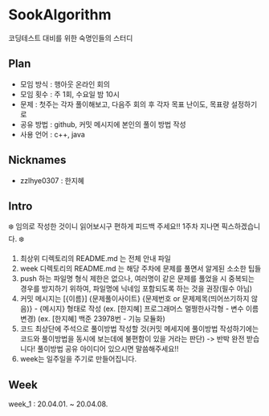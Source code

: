 # SookAlgorithm
코딩테스트 대비를 위한 숙명인들의 스터디

## Plan
- 모임 방식 : 행아웃 온라인 회의
- 모임 횟수 : 주 1회, 수요일 밤 10시
- 문제 : 첫주는 각자 풀이해보고, 다음주 회의 후 각자 목표 난이도, 목표량 설정하기로
- 공유 방법 : github, 커밋 메시지에 본인의 풀이 방법 작성
- 사용 언어 : c++, java

## Nicknames
- zzlhye0307 : 한지혜

## Intro 
❄️ 임의로 작성한 것이니 읽어보시구 편하게 피드백 주세요!! 1주차 지나면 픽스하겠습니다. ❄️
1. 최상위 디렉토리의 README.md 는 전체 안내 파일
2. week 디렉토리의 README.md 는 해당 주차에 문제를 풀면서 알게된 소소한 팁들
3. push 하는 파일명 형식 제한은 없으나, 여러명이 같은 문제를 풀었을 시 중복되는 경우를 방지하기 위하여, 파일명에 닉네임 포함되도록 하는 것을 권장(필수 아님)
4. 커밋 메시지는 [{이름}] {문제풀이사이트} {문제번호 or 문제제목(띄어쓰기하지 않음)} - {메시지} 형태로 작성 
  (ex. [한지혜] 프로그래머스 멀쩡한사각형 - 변수 이름 변경)
  (ex. [한지혜] 백준 23978번 - 기능 모듈화)
5. 코드 최상단에 주석으로 풀이방법 작성할 것(커밋 메세지에 풀이방법 작성하기에는 코드와 풀이방법을 동시에 보는데에 불편함이 있을 거라는 판단)
  -> 반박 완전 받습니다! 풀이방법 공유 아이디어 있으시면 말씀해주세요!!
6. week는 일주일을 주기로 만들어집니다.

## Week
week_1 : 20.04.01. ~ 20.04.08.
